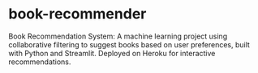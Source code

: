 # book-recommender
Book Recommendation System: A machine learning project using collaborative filtering to suggest books based on user preferences, built with Python and Streamlit. Deployed on Heroku for interactive recommendations.
